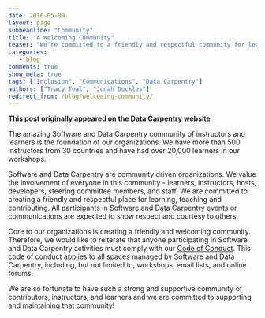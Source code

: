 ```yaml
---
date: 2016-05-09
layout: page
subheadline: "Community"
title: "A Welcoming Community"
teaser: "We're committed to a friendly and respectful community for learning, teaching and contributing"
categories:
   - blog
comments: true
show_meta: true
tags: ["Inclusion", "Communications", "Data Carpentry"]
authors: ["Tracy Teal", "Jonah Duckles"]
redirect_from: /blog/welcoming-community/
--- 
```


**This post originally appeared on the [Data Carpentry website](https://datacarpentry.org)**

The amazing Software and Data Carpentry community of instructors and learners is
the foundation of our organizations. We have more than 500 instructors from 30
countries and have had over 20,000 learners in our workshops.

Software and Data Carpentry are community driven organizations. We value the
involvement of everyone in this community - learners, instructors, hosts,
developers, steering committee members, and staff. We are committed to creating
a friendly and respectful place for learning, teaching and contributing. All
participants in Software and Data Carpentry events or communications are
expected to show respect and courtesy to others.

Core to our organizations is creating a friendly and welcoming community.
Therefore, we would like to reiterate that anyone participating in Software and
Data Carpentry activities must comply with our [Code of Conduct](http://www.datacarpentry.org/code-of-conduct/). This code of
conduct applies to all spaces managed by Software and Data Carpentry, including,
but not limited to, workshops, email lists, and online forums.

We are so fortunate to have such a strong and supportive community of
contributors, instructors, and learners and we are committed to supporting and
maintaining that community!
